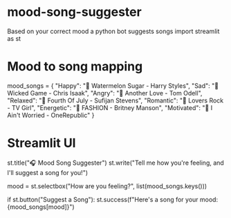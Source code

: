 # mood-song-suggester
Based on your correct mood a python bot suggests songs
import streamlit as st

# Mood to song mapping
mood_songs = {
    "Happy": "🎵 Watermelon Sugar - Harry Styles",
    "Sad": "🎵 Wicked Game - Chris Isaak",
    "Angry": "🎵 Another Love - Tom Odell",
    "Relaxed": "🎵 Fourth Of July - Sufijan Stevens",
    "Romantic": "🎵 Lovers Rock - TV Girl",
    "Energetic": "🎵 FASHION - Britney Manson",
    "Motivated": "🎵 I Ain't Worried - OneRepublic"
}

# Streamlit UI
st.title("🎧 Mood Song Suggester")
st.write("Tell me how you're feeling, and I'll suggest a song for you!")

mood = st.selectbox("How are you feeling?", list(mood_songs.keys()))

if st.button("Suggest a Song"):
    st.success(f"Here's a song for your mood: {mood_songs[mood]}")
